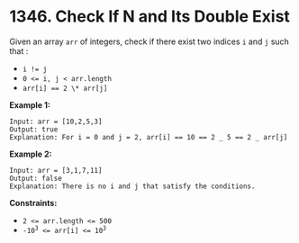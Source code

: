 # 1346. Check If N and Its Double Exist

Given an array `arr` of integers, check if there exist two indices `i` and `j` such that :

- `i != j`
- `0 <= i, j < arr.length`
- `arr[i] == 2 \* arr[j]`

**Example 1:**

```
Input: arr = [10,2,5,3]
Output: true
Explanation: For i = 0 and j = 2, arr[i] == 10 == 2 _ 5 == 2 _ arr[j]
```

**Example 2:**

```
Input: arr = [3,1,7,11]
Output: false
Explanation: There is no i and j that satisfy the conditions.
```

**Constraints:**

- `2 <= arr.length <= 500`
- <code>-10<sup>3</sup> <= arr[i] <= 10<sup>3</sup>
